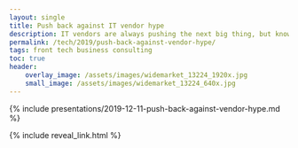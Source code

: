 ```yaml
---
layout: single
title: Push back against IT vendor hype
description: IT vendors are always pushing the next big thing, but knowing if it's right for your organisation cannot be answered by a sales pitch
permalink: /tech/2019/push-back-against-vendor-hype/
tags: front tech business consulting
toc: true
header:
    overlay_image: /assets/images/widemarket_13224_1920x.jpg
    small_image: /assets/images/widemarket_13224_640x.jpg
---
```


{% include presentations/2019-12-11-push-back-against-vendor-hype.md %}

{% include reveal_link.html %}
